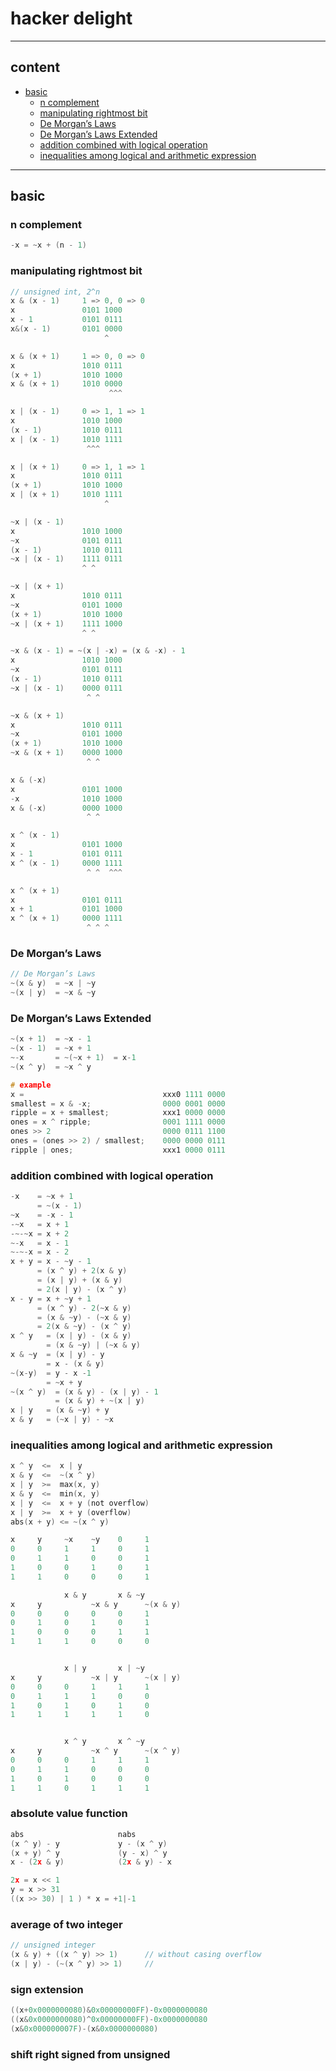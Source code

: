 # hacker delight

---

## content

- [basic](#basic)
  - [n complement](#n-complement)
  - [manipulating rightmost bit](#manipulating-rightmost-bit)
  - [De Morgan’s Laws](#de-morgans-laws)
  - [De Morgan’s Laws Extended](#de-morgans-laws-extended)
  - [addition combined with logical operation](#addition-combined-with-logical-operation)
  - [inequalities among logical and arithmetic expression](#inequalities-among-logical-and-arithmetic-expression)

---

## basic

### n complement

```c
-x = ~x + (n - 1)
```

### manipulating rightmost bit

```c
// unsigned int, 2^n
x & (x - 1)     1 => 0, 0 => 0
x               0101 1000
x - 1           0101 0111
x&(x - 1)       0101 0000
                     ^

x & (x + 1)     1 => 0, 0 => 0
x               1010 0111
(x + 1)         1010 1000
x & (x + 1)     1010 0000
                      ^^^

x | (x - 1)     0 => 1, 1 => 1
x               1010 1000
(x - 1)         1010 0111
x | (x - 1)     1010 1111
                 ^^^

x | (x + 1)     0 => 1, 1 => 1
x               1010 0111
(x + 1)         1010 1000
x | (x + 1)     1010 1111
                     ^

~x | (x - 1)
x               1010 1000
~x              0101 0111
(x - 1)         1010 0111
~x | (x - 1)    1111 0111
                ^ ^

~x | (x + 1)
x               1010 0111
~x              0101 1000
(x + 1)         1010 1000
~x | (x + 1)    1111 1000
                ^ ^

~x & (x - 1) = ~(x | -x) = (x & -x) - 1
x               1010 1000
~x              0101 0111
(x - 1)         1010 0111
~x | (x - 1)    0000 0111
                 ^ ^

~x & (x + 1)
x               1010 0111
~x              0101 1000
(x + 1)         1010 1000
~x & (x + 1)    0000 1000
                 ^ ^

x & (-x)
x               0101 1000
-x              1010 1000
x & (-x)        0000 1000
                 ^ ^

x ^ (x - 1)
x               0101 1000
x - 1           0101 0111
x ^ (x - 1)     0000 1111
                 ^ ^  ^^^

x ^ (x + 1)
x               0101 0111
x + 1           0101 1000
x ^ (x + 1)     0000 1111
                 ^ ^ ^
```

### De Morgan’s Laws

```c
// De Morgan’s Laws
~(x & y)  = ~x | ~y
~(x | y)  = ~x & ~y
```

### De Morgan’s Laws Extended

```c
~(x + 1)  = ~x - 1
~(x - 1)  = ~x + 1
~-x       = ~(~x + 1)  = x-1
~(x ^ y)  = ~x ^ y
```

```c
# example
x =                               xxx0 1111 0000
smallest = x & -x;                0000 0001 0000
ripple = x + smallest;            xxx1 0000 0000
ones = x ^ ripple;                0001 1111 0000
ones >> 2                         0000 0111 1100
ones = (ones >> 2) / smallest;    0000 0000 0111
ripple | ones;                    xxx1 0000 0111
```

### addition combined with logical operation

```c
-x    = ~x + 1
      = ~(x - 1)
~x    = -x - 1
-~x   = x + 1
-~-~x = x + 2
~-x   = x - 1
~-~-x = x - 2
x + y = x - ~y - 1
      = (x ^ y) + 2(x & y)
      = (x | y) + (x & y)
      = 2(x | y) - (x ^ y)
x - y = x + ~y + 1
      = (x ^ y) - 2(~x & y)
      = (x & ~y) - (~x & y)
      = 2(x & ~y) - (x ^ y)
x ^ y   = (x | y) - (x & y)
        = (x & ~y) | (~x & y)
x & ~y  = (x | y) - y
        = x - (x & y)
~(x-y)  = y - x -1
        = ~x + y
~(x ^ y)  = (x & y) - (x | y) - 1
          = (x & y) + ~(x | y)
x | y   = (x & ~y) + y
x & y   = (~x | y) - ~x
```

### inequalities among logical and arithmetic expression

```c
x ^ y  <=  x | y
x & y  <=  ~(x ^ y)
x | y  >=  max(x, y)
x & y  <=  min(x, y)
x | y  <=  x + y (not overflow)
x | y  >=  x + y (overflow)
abs(x + y) <= ~(x ^ y)
```

```c
x     y     ~x    ~y    0     1
0     0     1     1     0     1
0     1     1     0     0     1
1     0     0     1     0     1
1     1     0     0     0     1

            x & y       x & ~y
x     y           ~x & y      ~(x & y)
0     0     0     0     0     1
0     1     0     1     0     1
1     0     0     0     1     1
1     1     1     0     0     0


            x | y       x | ~y
x     y           ~x | y      ~(x | y)
0     0     0     1     1     1
0     1     1     1     0     0
1     0     1     0     1     0
1     1     1     1     1     0


            x ^ y       x ^ ~y
x     y           ~x ^ y      ~(x ^ y)
0     0     0     1     1     1
0     1     1     0     0     0
1     0     1     0     0     0
1     1     0     1     1     1
```

### absolute value function

```c
abs                     nabs
(x ^ y) - y             y - (x ^ y)
(x + y) ^ y             (y - x) ^ y
x - (2x & y)            (2x & y) - x

2x = x << 1
y = x >> 31
((x >> 30) | 1 ) * x = +1|-1
```

### average of two integer

```c
// unsigned integer
(x & y) + ((x ^ y) >> 1)      // without casing overflow
(x | y) - (~(x ^ y) >> 1)     //
```

### sign extension

```c
((x+0x0000000080)&0x00000000FF)-0x0000000080
((x&0x0000000080)^0x00000000FF)-0x0000000080
(x&0x000000007F)-(x&0x0000000080)
```

### shift right signed from unsigned
